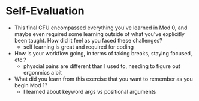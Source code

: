 # Self-Evaluation

- This final CFU encompassed everything you've learned in Mod 0, and maybe even required some learning outside of what you've explicitly been taught. How did it feel as you faced these challenges?
    - self learning is great and required for coding
- How is your workflow going, in terms of taking breaks, staying focused, etc.?
    - physcial pains are different than I used to, needing to figure out ergonmics a bit
- What did you learn from this exercise that you want to remember as you begin Mod 1?
    - I learned about keyword args vs positional arguments

